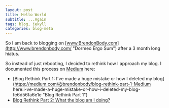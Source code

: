 ```yaml
---
layout: post
title: Hello World
subtitle: ...Again
tags: blog, jekyll
categories: blog-meta
---
```



So I am back to blogging on [www.BrendonBody.com](http://www.brendonbody.com/ "Dormeo Ergo Sum") after a 3 month long hiatus. 

So instead of just rebooting, I decided to rethink how I approach my blog. I documented this process on [Medium](https://medium.com/) here:

- [Blog Rethink Part 1: I've made a huge mistake or how I deleted my blog](https://medium.com/@brendonbody/blog-rethink-part-1-Medium here:i-ve-made-a-huge-mistake-or-how-i-deleted-my-blog-fe6d56fa6e1e "Blog Rethink Part 1")
- [Blog Rethink Part 2: What the blog am I doing?](https://medium.com/@brendonbody/blog-rethink-part-2-5086b15c6478 "Blog Rethink Part 2")

